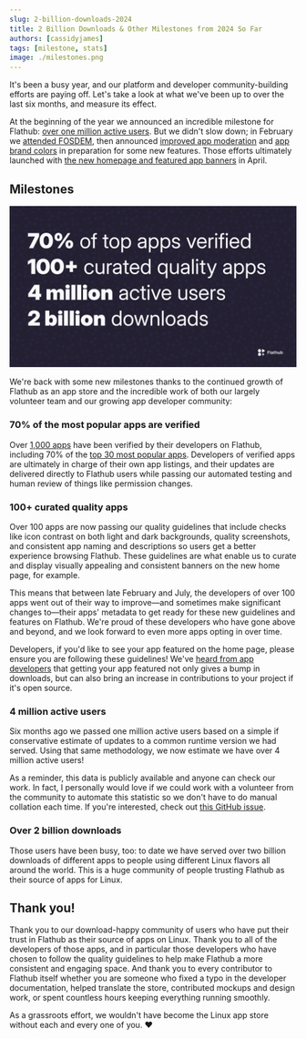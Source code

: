 ```yaml
---
slug: 2-billion-downloads-2024
title: 2 Billion Downloads & Other Milestones from 2024 So Far
authors: [cassidyjames]
tags: [milestone, stats]
image: ./milestones.png
---
```


It's been a busy year, and our platform and developer community-building efforts are paying off. Let's take a look at what we've been up to over the last six months, and measure its effect.

<!-- truncate -->

At the beginning of the year we announced an incredible milestone for Flathub: [over one million active users](../2024-01-26/index.md). But we didn't slow down; in February we [attended FOSDEM](../2024-01-31/index.md), then announced [improved app moderation](../2024-02-21/index.md) and [app brand colors](../2024-02-26/index.md) in preparation for some new features. Those efforts ultimately launched with [the new homepage and featured app banners](https://floss.social/@flathub/112315662449987878) in April.

## Milestones

![Flathub: 70% of top apps verified, 100+ curated quality apps, 4 million active users, 2 billion downloads](milestones.png)

We're back with some new milestones thanks to the continued growth of Flathub as an app store and the incredible work of both our largely volunteer team and our growing app developer community:

### 70% of the most popular apps are verified

Over [1,000 apps](https://flathub.org/apps/collection/verified/) have been verified by their developers on Flathub, including 70% of the [top 30 most popular apps](https://flathub.org/apps/collection/popular/1). Developers of verified apps are ultimately in charge of their own app listings, and their updates are delivered directly to Flathub users while passing our automated testing and human review of things like permission changes.

### 100+ curated quality apps

Over 100 apps are now passing our quality guidelines that include checks like icon contrast on both light and dark backgrounds, quality screenshots, and consistent app naming and descriptions so users get a better experience browsing Flathub. These guidelines are what enable us to curate and display visually appealing and consistent banners on the new home page, for example.

This means that between late February and July, the developers of over 100 apps went out of their way to improve—and sometimes make significant changes to—their apps' metadata to get ready for these new guidelines and features on Flathub. We're proud of these developers who have gone above and beyond, and we look forward to even more apps opting in over time.

Developers, if you'd like to see your app featured on the home page, please ensure you are following these guidelines! We've [heard from app developers](https://fosstodon.org/@bragefuglseth/112430463664651417) that getting your app featured not only gives a bump in downloads, but can also bring an increase in contributions to your project if it's open source.

### 4 million active users

Six months ago we passed one million active users based on a simple if conservative estimate of updates to a common runtime version we had served. Using that same methodology, we now estimate we have over 4 million active users!

As a reminder, this data is publicly available and anyone can check our work. In fact, I personally would love if we could work with a volunteer from the community to automate this statistic so we don't have to do manual collation each time. If you're interested, check out [this GitHub issue](https://github.com/flathub-infra/website/issues/2945).

### Over 2 billion downloads

Those users have been busy, too: to date we have served over two billion downloads of different apps to people using different Linux flavors all around the world. This is a huge community of people trusting Flathub as their source of apps for Linux.

## Thank you!

Thank you to our download-happy community of users who have put their trust in Flathub as their source of apps on Linux. Thank you to all of the developers of those apps, and in particular those developers who have chosen to follow the quality guidelines to help make Flathub a more consistent and engaging space. And thank you to every contributor to Flathub itself whether you are someone who fixed a typo in the developer documentation, helped translate the store, contributed mockups and design work, or spent countless hours keeping everything running smoothly. 

As a grassroots effort, we wouldn't have become the Linux app store without each and every one of you. ❤️
